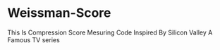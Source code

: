 # Weissman-Score
This Is Compression Score Mesuring Code Inspired By Silicon Valley A Famous TV series
